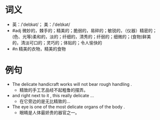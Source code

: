# 词义
- 英：/ˈdelɪkət/； 美：/ˈdelɪkət/
- #adj 微妙的，棘手的；精美的；脆弱的，易碎的；敏锐的，（仪器）精密的；(色、光等)柔和的，淡的；纤细的，清秀的；纤弱的；细微的；(食物)鲜美的，清淡可口的；灵巧的；体贴的；令人愉快的
- #n 精美的衣物，精美的食物
# 例句
- The delicate handicraft works will not bear rough handling .
	- 精致的手工艺品经不起粗鲁的摆弄。
- and right next to it , this really delicate ...
	- 在它旁边的是无比精致的…
- The eye is one of the most delicate organs of the body .
	- 眼睛是人体最娇贵的器官之一。
